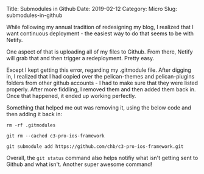 Title: Submodules in Github
Date: 2019-02-12
Category: Micro
Slug: submodules-in-github

While following my annual tradition of redesigning my blog, I realized that I want continuous deployment - the easiest way to do that seems to be with Netify. 

One aspect of that is uploading all of my files to Github. From there, Netify will grab that and then trigger a redeployment. Pretty easy. 

Except I kept getting this error, regarding my .gitmodule file. After digging in, I realized that I had copied over the pelican-themes and pelican-plugins folders from other github accounts - I had to make sure that they were listed properly. After more fiddling, I removed them and then added them back in. Once that happened, it ended up working perfectly. 

Something that helped me out was removing it, using the below code and then adding it back in: 

`rm -rf .gitmodules`

`git rm --cached c3-pro-ios-framework`

`git submodule add https://github.com/chb/c3-pro-ios-framework.git`

Overall, the `git status` command also helps notifiy what isn't getting sent to Github and what isn't. Another super awesome command! 